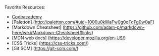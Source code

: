 Favorite Resources:

* [Codeacademy](https://www.codecademy.com/)
* [Paletton] (http://paletton.com/#uid=1000u0kllllaFw0g0qFqFg0w0aF)
* [Markdown Cheatsheet] (https://github.com/adam-p/markdown-here/wiki/Markdown-Cheatsheet#links)
* [MDN web docs] (https://developer.mozilla.org/en-US/)
* [CSS Tricks] (https://css-tricks.com/)
* [Git SCM] (https://git-scm.com/)
